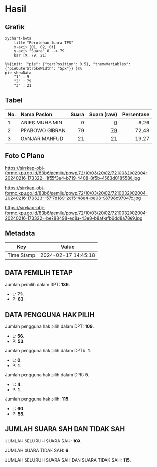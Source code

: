# Hasil

## Grafik

```mermaid
xychart-beta
    title "Perolehan Suara TPS"
    x-axis [01, 02, 03]
    y-axis "Suara" 0 --> 79
    bar [9, 79, 21]
```

```mermaid
%%{init: {"pie": {"textPosition": 0.5}, "themeVariables": {"pieOuterStrokeWidth": "5px"}} }%%
pie showData
    "1" : 9
    "2" : 79
    "3" : 21
```

## Tabel

| No. | Nama Paslon    | Suara | Suara (raw) | Persentase |
|:--- |:-------------- | -----:| -----------:| ----------:|
| 1   | ANIES MUHAIMIN | 9     | [9][p-1]    | 8,26       |
| 2   | PRABOWO GIBRAN | 79    | [79][p-2]   | 72,48      |
| 3   | GANJAR MAHFUD  | 21    | [21][p-3]   | 19,27      |


[p-1]: https://github.com/gigit-pemilu/pemilu-2024-72-sulawesi-tengah/blob/main/pilpres/hitung-suara/sub/72-sulawesi-tengah/sub/10-sigi/sub/03-nokilalaki/sub/2002-kamarora-b/sub/004-tps/sub/paslon-1.txt
[p-2]: https://github.com/gigit-pemilu/pemilu-2024-72-sulawesi-tengah/blob/main/pilpres/hitung-suara/sub/72-sulawesi-tengah/sub/10-sigi/sub/03-nokilalaki/sub/2002-kamarora-b/sub/004-tps/sub/paslon-2.txt
[p-3]: https://github.com/gigit-pemilu/pemilu-2024-72-sulawesi-tengah/blob/main/pilpres/hitung-suara/sub/72-sulawesi-tengah/sub/10-sigi/sub/03-nokilalaki/sub/2002-kamarora-b/sub/004-tps/sub/paslon-3.txt

## Foto C Plano

https://sirekap-obj-formc.kpu.go.id/83b6/pemilu/ppwp/72/10/03/20/02/7210032002004-20240216-173322--1f55f3e4-b719-4408-8f5b-4563d0185580.jpg

https://sirekap-obj-formc.kpu.go.id/83b6/pemilu/ppwp/72/10/03/20/02/7210032002004-20240216-173323--57f7d189-2c15-48e4-be03-98798c97047c.jpg

https://sirekap-obj-formc.kpu.go.id/83b6/pemilu/ppwp/72/10/03/20/02/7210032002004-20240216-173322--be288498-ed8a-43e8-b8af-afb6dd8a7869.jpg


## Metadata

| Key        | Value               |
| ---------- | ------------------- |
| Time Stamp | 2024-02-17 14:45:18 |


## DATA PEMILIH TETAP

Jumlah pemilih dalam DPT: **136**.
 * L: **73**.
 * P: **63**.

## DATA PENGGUNA HAK PILIH

Jumlah pengguna hak pilih dalam DPT: **109**.
 * L: **56**.
 * P: **53**.

Jumlah pengguna hak pilih dalam DPTb: **1**.
 * L: **0**.
 * P: **1**.

Jumlah pengguna hak pilih dalam DPK: **5**.
 * L: **4**.
 * P: **1**.

Jumlah pengguna hak pilih: **115**.
 * L: **60**.
 * P: **55**.

## JUMLAH SUARA SAH DAN TIDAK SAH

JUMLAH SELURUH SUARA SAH: **109**.

JUMLAH SUARA TIDAK SAH: **6**.

JUMLAH SELURUH SUARA SAH DAN SUARA TIDAK SAH: **115**.



